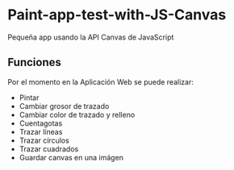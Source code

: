 # Paint-app-test-with-JS-Canvas

Pequeña app usando la API Canvas de JavaScript

## Funciones

Por el momento en la Aplicación Web se puede realizar:

<ul>
<li>Pintar</li>
<li>Cambiar grosor de trazado</li>
<li>Cambiar color de trazado y relleno</li>
<li>Cuentagotas</li>
<li>Trazar líneas</li>
<li>Trazar círculos</li>
<li>Trazar cuadrados</li>
<li>Guardar canvas en una imágen</li>
</ul>
